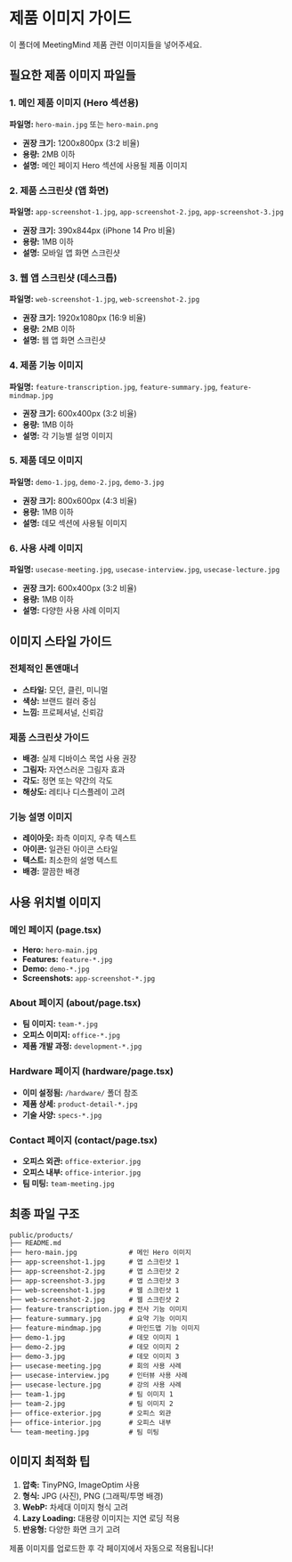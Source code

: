# 제품 이미지 가이드

이 폴더에 MeetingMind 제품 관련 이미지들을 넣어주세요.

## 필요한 제품 이미지 파일들

### 1. 메인 제품 이미지 (Hero 섹션용)
**파일명:** `hero-main.jpg` 또는 `hero-main.png`
- **권장 크기:** 1200x800px (3:2 비율)
- **용량:** 2MB 이하
- **설명:** 메인 페이지 Hero 섹션에 사용될 제품 이미지

### 2. 제품 스크린샷 (앱 화면)
**파일명:** `app-screenshot-1.jpg`, `app-screenshot-2.jpg`, `app-screenshot-3.jpg`
- **권장 크기:** 390x844px (iPhone 14 Pro 비율)
- **용량:** 1MB 이하
- **설명:** 모바일 앱 화면 스크린샷

### 3. 웹 앱 스크린샷 (데스크톱)
**파일명:** `web-screenshot-1.jpg`, `web-screenshot-2.jpg`
- **권장 크기:** 1920x1080px (16:9 비율)
- **용량:** 2MB 이하
- **설명:** 웹 앱 화면 스크린샷

### 4. 제품 기능 이미지
**파일명:** `feature-transcription.jpg`, `feature-summary.jpg`, `feature-mindmap.jpg`
- **권장 크기:** 600x400px (3:2 비율)
- **용량:** 1MB 이하
- **설명:** 각 기능별 설명 이미지

### 5. 제품 데모 이미지
**파일명:** `demo-1.jpg`, `demo-2.jpg`, `demo-3.jpg`
- **권장 크기:** 800x600px (4:3 비율)
- **용량:** 1MB 이하
- **설명:** 데모 섹션에 사용될 이미지

### 6. 사용 사례 이미지
**파일명:** `usecase-meeting.jpg`, `usecase-interview.jpg`, `usecase-lecture.jpg`
- **권장 크기:** 600x400px (3:2 비율)
- **용량:** 1MB 이하
- **설명:** 다양한 사용 사례 이미지

## 이미지 스타일 가이드

### 전체적인 톤앤매너
- **스타일:** 모던, 클린, 미니멀
- **색상:** 브랜드 컬러 중심
- **느낌:** 프로페셔널, 신뢰감

### 제품 스크린샷 가이드
- **배경:** 실제 디바이스 목업 사용 권장
- **그림자:** 자연스러운 그림자 효과
- **각도:** 정면 또는 약간의 각도
- **해상도:** 레티나 디스플레이 고려

### 기능 설명 이미지
- **레이아웃:** 좌측 이미지, 우측 텍스트
- **아이콘:** 일관된 아이콘 스타일
- **텍스트:** 최소한의 설명 텍스트
- **배경:** 깔끔한 배경

## 사용 위치별 이미지

### 메인 페이지 (page.tsx)
- **Hero:** `hero-main.jpg`
- **Features:** `feature-*.jpg`
- **Demo:** `demo-*.jpg`
- **Screenshots:** `app-screenshot-*.jpg`

### About 페이지 (about/page.tsx)
- **팀 이미지:** `team-*.jpg`
- **오피스 이미지:** `office-*.jpg`
- **제품 개발 과정:** `development-*.jpg`

### Hardware 페이지 (hardware/page.tsx)
- **이미 설정됨:** `/hardware/` 폴더 참조
- **제품 상세:** `product-detail-*.jpg`
- **기술 사양:** `specs-*.jpg`

### Contact 페이지 (contact/page.tsx)
- **오피스 외관:** `office-exterior.jpg`
- **오피스 내부:** `office-interior.jpg`
- **팀 미팅:** `team-meeting.jpg`

## 최종 파일 구조
```
public/products/
├── README.md
├── hero-main.jpg             # 메인 Hero 이미지
├── app-screenshot-1.jpg      # 앱 스크린샷 1
├── app-screenshot-2.jpg      # 앱 스크린샷 2
├── app-screenshot-3.jpg      # 앱 스크린샷 3
├── web-screenshot-1.jpg      # 웹 스크린샷 1
├── web-screenshot-2.jpg      # 웹 스크린샷 2
├── feature-transcription.jpg # 전사 기능 이미지
├── feature-summary.jpg       # 요약 기능 이미지
├── feature-mindmap.jpg       # 마인드맵 기능 이미지
├── demo-1.jpg                # 데모 이미지 1
├── demo-2.jpg                # 데모 이미지 2
├── demo-3.jpg                # 데모 이미지 3
├── usecase-meeting.jpg       # 회의 사용 사례
├── usecase-interview.jpg     # 인터뷰 사용 사례
├── usecase-lecture.jpg       # 강의 사용 사례
├── team-1.jpg                # 팀 이미지 1
├── team-2.jpg                # 팀 이미지 2
├── office-exterior.jpg       # 오피스 외관
├── office-interior.jpg       # 오피스 내부
└── team-meeting.jpg          # 팀 미팅
```

## 이미지 최적화 팁
1. **압축:** TinyPNG, ImageOptim 사용
2. **형식:** JPG (사진), PNG (그래픽/투명 배경)
3. **WebP:** 차세대 이미지 형식 고려
4. **Lazy Loading:** 대용량 이미지는 지연 로딩 적용
5. **반응형:** 다양한 화면 크기 고려

제품 이미지를 업로드한 후 각 페이지에서 자동으로 적용됩니다! 